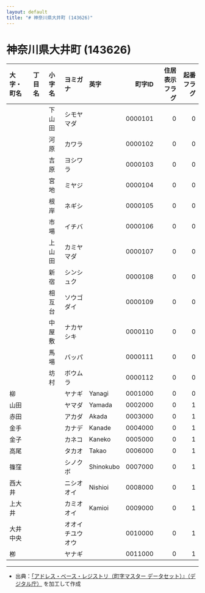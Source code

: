 ```yaml
---
layout: default
title: "# 神奈川県大井町 (143626)"
---
```


# 神奈川県大井町 (143626)

| 大字・町名 | 丁目名 | 小字名 | ヨミガナ | 英字 | 町字ID | 住居表示フラグ | 起番フラグ |
|:--------|:------|:------|:-----------------|:---------------------|--------:|----------:|--------:|
|  |  | 下山田 | シモヤマダ |  | 0000101 | 0 | 0 |
|  |  | 河原 | カワラ |  | 0000102 | 0 | 0 |
|  |  | 吉原 | ヨシワラ |  | 0000103 | 0 | 0 |
|  |  | 宮地 | ミヤジ |  | 0000104 | 0 | 0 |
|  |  | 根岸 | ネギシ |  | 0000105 | 0 | 0 |
|  |  | 市場 | イチバ |  | 0000106 | 0 | 0 |
|  |  | 上山田 | カミヤマダ |  | 0000107 | 0 | 0 |
|  |  | 新宿 | シンシュク |  | 0000108 | 0 | 0 |
|  |  | 相互台 | ソウゴダイ |  | 0000109 | 0 | 0 |
|  |  | 中屋敷 | ナカヤシキ |  | 0000110 | 0 | 0 |
|  |  | 馬場 | バッパ |  | 0000111 | 0 | 0 |
|  |  | 坊村 | ボウムラ |  | 0000112 | 0 | 0 |
| 柳 |  |  | ヤナギ | Yanagi | 0001000 | 0 | 0 |
| 山田 |  |  | ヤマダ | Yamada | 0002000 | 0 | 1 |
| 赤田 |  |  | アカダ | Akada | 0003000 | 0 | 1 |
| 金手 |  |  | カナデ | Kanade | 0004000 | 0 | 1 |
| 金子 |  |  | カネコ | Kaneko | 0005000 | 0 | 1 |
| 高尾 |  |  | タカオ | Takao | 0006000 | 0 | 1 |
| 篠窪 |  |  | シノクボ | Shinokubo | 0007000 | 0 | 1 |
| 西大井 |  |  | ニシオオイ | Nishioi | 0008000 | 0 | 1 |
| 上大井 |  |  | カミオオイ | Kamioi | 0009000 | 0 | 1 |
| 大井中央 |  |  | オオイチユウオウ |  | 0010000 | 0 | 1 |
| 栁 |  |  | ヤナギ |  | 0011000 | 0 | 1 |

---

- 出典：[「アドレス・ベース・レジストリ（町字マスター データセット）』（デジタル庁）](https://www.digital.go.jp/policies/base_registry_address/) を加工して作成